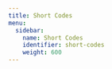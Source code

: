 ```yaml
---
title: Short Codes
menu:
  sidebar:
    name: Short Codes
    identifier: short-codes
    weight: 600
---
```

